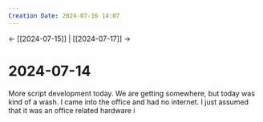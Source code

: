 ```yaml
---
Creation Date: 2024-07-16 14:07
---
```


<- [[2024-07-15]] | [[2024-07-17]]  ->

# 2024-07-14
More script development today. We are getting somewhere, but today was kind of a wash. I came into the office and had no internet. I just assumed that it was an office related hardware i